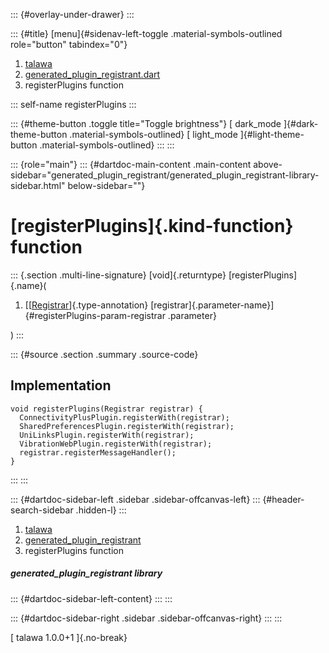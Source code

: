 ::: {#overlay-under-drawer}
:::

::: {#title}
[menu]{#sidenav-left-toggle .material-symbols-outlined role="button"
tabindex="0"}

1.  [talawa](../index.html)
2.  [generated_plugin_registrant.dart](../generated_plugin_registrant/)
3.  registerPlugins function

::: self-name
registerPlugins
:::

::: {#theme-button .toggle title="Toggle brightness"}
[ dark_mode ]{#dark-theme-button .material-symbols-outlined} [
light_mode ]{#light-theme-button .material-symbols-outlined}
:::
:::

::: {role="main"}
::: {#dartdoc-main-content .main-content above-sidebar="generated_plugin_registrant/generated_plugin_registrant-library-sidebar.html" below-sidebar=""}
<div>

# [registerPlugins]{.kind-function} function

</div>

::: {.section .multi-line-signature}
[void]{.returntype} [registerPlugins]{.name}(

1.  [[[Registrar](https://api.flutter.dev/flutter/flutter_web_plugins/Registrar-class.html)]{.type-annotation}
    [registrar]{.parameter-name}]{#registerPlugins-param-registrar
    .parameter}

)
:::

::: {#source .section .summary .source-code}
## Implementation

``` language-dart
void registerPlugins(Registrar registrar) {
  ConnectivityPlusPlugin.registerWith(registrar);
  SharedPreferencesPlugin.registerWith(registrar);
  UniLinksPlugin.registerWith(registrar);
  VibrationWebPlugin.registerWith(registrar);
  registrar.registerMessageHandler();
}
```
:::
:::

::: {#dartdoc-sidebar-left .sidebar .sidebar-offcanvas-left}
::: {#header-search-sidebar .hidden-l}
:::

1.  [talawa](../index.html)
2.  [generated_plugin_registrant](../generated_plugin_registrant/)
3.  registerPlugins function

##### generated_plugin_registrant library

::: {#dartdoc-sidebar-left-content}
:::
:::

::: {#dartdoc-sidebar-right .sidebar .sidebar-offcanvas-right}
:::
:::

[ talawa 1.0.0+1 ]{.no-break}
